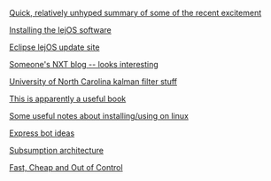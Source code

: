 [Quick, relatively unhyped summary of some of the recent
excitement](http://readwrite.com/2014/01/29/google-artificial-intelligence-robots-cognitive-computing-moneyball#awesm=~ov5cVLIm5TxJqo)

[Installing the lejOS software](http://www.lejos.org/nxt/nxj/tutorial/Preliminaries/UsingEclipse.htm)
	
[Eclipse lejOS update site](http://www.lejos.org/tools/eclipse/plugin/nxj/)

[Someone's NXT blog -- looks interesting](http://nxttime.wordpress.com/)

[University of North Carolina kalman filter
stuff](http://www.cs.unc.edu/~tracker/media/pdf/SIGGRAPH2001_CoursePack_08.pdf)

[This is apparently a useful
book](http://statweb.stanford.edu/~tibs/ElemStatLearn/)


[Some useful notes about installing/using on linux](http://videmos.blogspot.com/search/label/lejos)

[Express bot ideas](http://www.nxtprograms.com/9797/express-bot/steps.html)

[Subsumption architecture](http://www.masterliness.com/a/Subsumption.architecture.htm)

[Fast, Cheap and Out of Control](http://www.masterliness.com/a/Fast.Cheap.and.Out.of.Control.htm)
